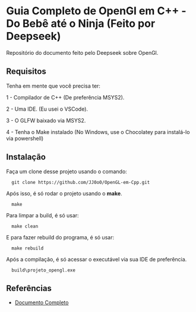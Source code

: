 
# Guia Completo de OpenGl em C++ - Do Bebê até o Ninja (Feito por Deepseek)

Repositório do documento feito pelo Deepseek sobre OpenGl.


## Requisitos

Tenha em mente que você precisa ter:

1 - Compilador de C++ (De preferência MSYS2).

2 - Uma IDE. (Eu usei o VSCode).

3 - O GLFW baixado via MSYS2.

4 - Tenha o Make instalado (No Windows, use o Chocolatey para instalá-lo via powershell)


## Instalação

Faça um clone desse projeto usando o comando:

```git
  git clone https://github.com/JJ0o0/OpenGL-em-Cpp.git
```

Após isso, é só rodar o projeto usando o **make**.

```
  make
```

Para limpar a build, é só usar:

```
  make clean
```

E para fazer rebuild do programa, é só usar:

```
  make rebuild
```

Após a compilação, é só acessar o executável via sua IDE de preferência.

```
  build\projeto_opengl.exe
```
## Referências

 - [Documento Completo](https://docs.google.com/document/d/1yqsuvsE0Lpe_fxOhoUCQPyBhKtsIEyBJHYEfpKVkulk/edit?usp=sharing)

